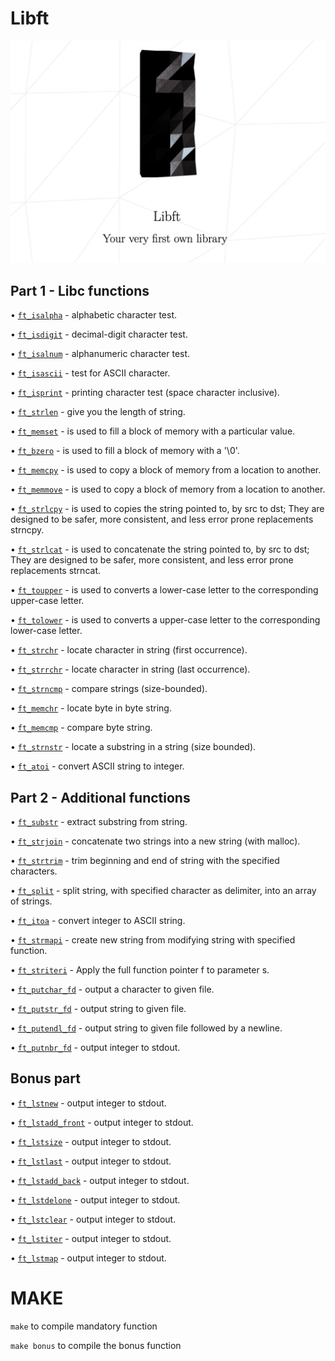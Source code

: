 # Libft #

<a href="https://cdn.intra.42.fr/pdf/pdf/70131/en.subject.pdf"><img src="https://github.com/imahri/libft_FX/blob/main/pic_lib.png"/></a>


## Part 1 - Libc functions ##

• [`ft_isalpha`](https://github.com/imahri/libft_FX/blob/main/ft_isalpha.c "ft_isalpha") - alphabetic character test.

• [`ft_isdigit`](https://github.com/imahri/libft_FX/blob/main/ft_isdigit.c "ft_isdigit") - decimal-digit character test.

• [`ft_isalnum`](https://github.com/imahri/libft_FX/blob/main/ft_isalnum.c "ft_isalnum") - alphanumeric character test.

• [`ft_isascii`](https://github.com/imahri/libft_FX/blob/main/ft_isascii.c "ft_isascii") - test for ASCII character.

• [`ft_isprint`](https://github.com/imahri/libft_FX/blob/main/ft_isprint.c "ft_isprint") - printing character test (space character inclusive).

• [`ft_strlen`](https://github.com/imahri/libft_FX/blob/main/ft_strlen.c "ft_strlen") - give you the length of string.

• [`ft_memset`](https://github.com/imahri/libft_FX/blob/main/ft_memset.c "ft_memset") - is used to fill a block of memory with a particular value.

• [`ft_bzero`](https://github.com/imahri/libft_FX/blob/main/ft_bzero.c "ft_bzero") - is used to fill a block of memory with a '\0'.

• [`ft_memcpy`](https://github.com/imahri/libft_FX/blob/main/ft_memcpy.c "ft_memcpy") - is used to copy a block of memory from a location to another.

• [`ft_memmove`](https://github.com/imahri/libft_FX/blob/main/ft_memmove.c "ft_memmove") - is used to copy a block of memory from a location to another.

• [`ft_strlcpy`](https://github.com/imahri/libft_FX/blob/main/ft_strlcpy.c "ft_strlcpy") - is used to copies the string pointed to, by src to dst; They are designed to be safer, more consistent, and less error prone replacements strncpy.

• [`ft_strlcat`](https://github.com/imahri/libft_FX/blob/main/ft_strlcat.c "ft_strlcat") - is used to concatenate the string pointed to, by src to dst; They are designed to be safer, more consistent, and less error prone replacements strncat.

• [`ft_toupper`](https://github.com/imahri/libft_FX/blob/main/ft_toupper.c "ft_toupper") - is used to converts a lower-case letter to the corresponding upper-case letter.

• [`ft_tolower`](https://github.com/imahri/libft_FX/blob/main/ft_tolower.c "ft_tolower") - is used to converts a upper-case letter to the corresponding lower-case letter.

• [`ft_strchr`](https://github.com/imahri/libft_FX/blob/main/ft_strchr.c "ft_strchr") - locate character in string (first occurrence).

• [`ft_strrchr`](https://github.com/imahri/libft_FX/blob/main/ft_strrchr.c "ft_strrchr") - locate character in string (last occurrence).

• [`ft_strncmp`](https://github.com/imahri/libft_FX/blob/main/ft_strncmp.c "ft_strncmp") - compare strings (size-bounded).

• [`ft_memchr`](https://github.com/imahri/libft_FX/blob/main/ft_memchr.c "ft_memchr") - locate byte in byte string.

• [`ft_memcmp`](https://github.com/imahri/libft_FX/blob/main/ft_memcmp.c "ft_memcmp") - compare byte string.

• [`ft_strnstr`](https://github.com/imahri/libft_FX/blob/main/ft_strnstr.c "ft_strnstr") - locate a substring in a string (size bounded).

• [`ft_atoi`](https://github.com/imahri/libft_FX/blob/main/ft_atoi.c "ft_atoi") - convert ASCII string to integer.

##  Part 2 - Additional functions ##

• [`ft_substr`](https://github.com/imahri/libft_FX/blob/main/ft_substr.c "ft_substr") - extract substring from string.

• [`ft_strjoin`](https://github.com/imahri/libft_FX/blob/main/ft_strjoin.c "ft_strjoin") - concatenate two strings into a new string (with malloc).

• [`ft_strtrim`](https://github.com/imahri/libft_FX/blob/main/ft_strtrim.c "ft_strtrim") - trim beginning and end of string with the specified characters.

• [`ft_split`](https://github.com/imahri/libft_FX/blob/main/ft_split.c "ft_split") - split string, with specified character as delimiter, into an array of strings.

• [`ft_itoa`](https://github.com/imahri/libft_FX/blob/main/ft_itoa.c "ft_itoa") - convert integer to ASCII string.

• [`ft_strmapi`](https://github.com/imahri/libft_FX/blob/main/ft_strmapi.c "ft_strmapi") - create new string from modifying string with specified function.

• [`ft_striteri`](https://github.com/imahri/libft_FX/blob/main/ft_striteri.c "ft_striteri") - Apply the full function pointer f to parameter s.

• [`ft_putchar_fd`](https://github.com/imahri/libft_FX/blob/main/ft_putchar_fd.c "ft_putchar_fd") - output a character to given file.

• [`ft_putstr_fd`](https://github.com/imahri/libft_FX/blob/main/ft_putstr_fd.c "ft_putstr_fd")  - output string to given file.

• [`ft_putendl_fd`](https://github.com/imahri/libft_FX/blob/main/ft_putendl_fd.c "ft_putendl_fd")  - output string to given file followed by a newline.

• [`ft_putnbr_fd`](https://github.com/imahri/libft_FX/blob/main/ft_putnbr_fd.c "ft_putnbr_fd") - output integer to stdout.

## Bonus part ##

• [`ft_lstnew`](https://github.com/imahri/libft_FX/blob/main/ft_lstnew.c "ft_lstnew") - output integer to stdout.

• [`ft_lstadd_front`](https://github.com/imahri/libft_FX/blob/main/ft_lstadd_front.c "ft_lstadd_front") - output integer to stdout.

• [`ft_lstsize`](https://github.com/imahri/libft_FX/blob/main/ft_lstsize.c "ft_lstsize") - output integer to stdout.

• [`ft_lstlast`](https://github.com/imahri/libft_FX/blob/main/ft_lstlast.c "ft_lstlast") - output integer to stdout.

• [`ft_lstadd_back`](https://github.com/imahri/libft_FX/blob/main/ft_lstadd_back.c "ft_lstadd_back") - output integer to stdout.

• [`ft_lstdelone`](https://github.com/imahri/libft_FX/blob/main/ft_lstdelone.c "ft_lstdelone") - output integer to stdout.

• [`ft_lstclear`](https://github.com/imahri/libft_FX/blob/main/ft_lstclear.c "ft_lstclear") - output integer to stdout.

• [`ft_lstiter`](https://github.com/imahri/libft_FX/blob/main/ft_lstiter.c "ft_lstiter") - output integer to stdout.

• [`ft_lstmap`](https://github.com/imahri/libft_FX/blob/main/ft_lstmap.c "ft_lstmap") - output integer to stdout.

# MAKE #

`make` to compile mandatory function

`make bonus` to compile the bonus function
